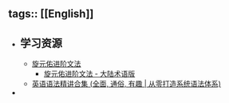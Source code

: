 tags:: [[English]]
---

- ## 学习资源
	- [旋元佑进阶文法](https://github.com/codeyu/EnglishGrammarBook)
		- [旋元佑进阶文法 - 大陆术语版](https://advanced-grammar.vercel.app/introduction)
	- [英语语法精讲合集 (全面, 通俗, 有趣 | 从零打造系统语法体系)](https://www.bilibili.com/video/BV1XY411J7aG?p=2&vd_source=f1fbb083ddef12dcff3388779faac201)
-